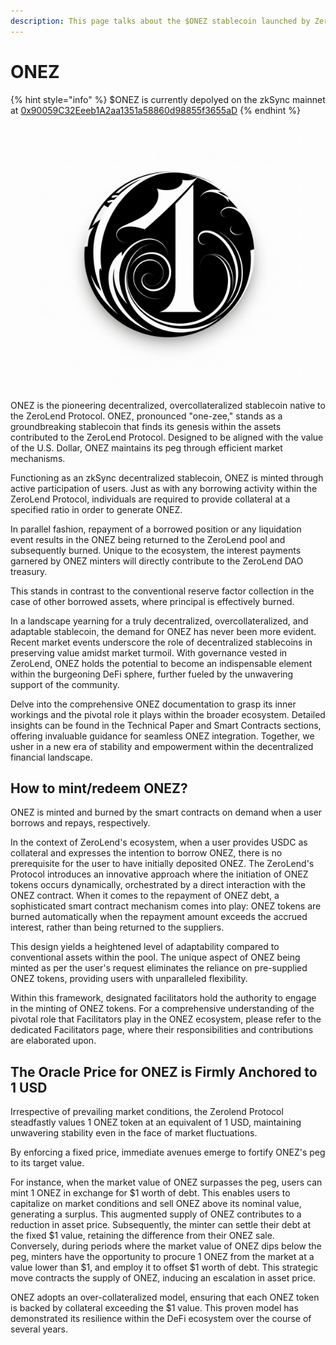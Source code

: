 ```yaml
---
description: This page talks about the $ONEZ stablecoin launched by ZeroLend
---
```


# ONEZ

{% hint style="info" %}
$ONEZ is currently depolyed on the zkSync mainnet at [0x90059C32Eeeb1A2aa1351a58860d98855f3655aD](https://explorer.zksync.io/address/0x90059C32Eeeb1A2aa1351a58860d98855f3655aD)
{% endhint %}

<figure><img src=".gitbook/assets/image (2).png" alt=""><figcaption></figcaption></figure>

ONEZ is the pioneering decentralized, overcollateralized stablecoin native to the ZeroLend Protocol. ONEZ, pronounced "one-zee," stands as a groundbreaking stablecoin that finds its genesis within the assets contributed to the ZeroLend Protocol. Designed to be aligned with the value of the U.S. Dollar, ONEZ maintains its peg through efficient market mechanisms.

Functioning as an zkSync decentralized stablecoin, ONEZ is minted through active participation of users. Just as with any borrowing activity within the ZeroLend Protocol, individuals are required to provide collateral at a specified ratio in order to generate ONEZ.&#x20;

In parallel fashion, repayment of a borrowed position or any liquidation event results in the ONEZ being returned to the ZeroLend pool and subsequently burned. Unique to the ecosystem, the interest payments garnered by ONEZ minters will directly contribute to the ZeroLend DAO treasury.&#x20;

This stands in contrast to the conventional reserve factor collection in the case of other borrowed assets, where principal is effectively burned.

In a landscape yearning for a truly decentralized, overcollateralized, and adaptable stablecoin, the demand for ONEZ has never been more evident. Recent market events underscore the role of decentralized stablecoins in preserving value amidst market turmoil. With governance vested in ZeroLend, ONEZ holds the potential to become an indispensable element within the burgeoning DeFi sphere, further fueled by the unwavering support of the community.

Delve into the comprehensive ONEZ documentation to grasp its inner workings and the pivotal role it plays within the broader ecosystem. Detailed insights can be found in the Technical Paper and Smart Contracts sections, offering invaluable guidance for seamless ONEZ integration. Together, we usher in a new era of stability and empowerment within the decentralized financial landscape.

## How to mint/redeem ONEZ?

ONEZ is minted and burned by the smart contracts on demand when a user borrows and repays, respectively.

In the context of ZeroLend's ecosystem, when a user provides USDC as collateral and expresses the intention to borrow ONEZ, there is no prerequisite for the user to have initially deposited ONEZ. The ZeroLend's Protocol introduces an innovative approach where the initiation of ONEZ tokens occurs dynamically, orchestrated by a direct interaction with the ONEZ contract. When it comes to the repayment of ONEZ debt, a sophisticated smart contract mechanism comes into play: ONEZ tokens are burned automatically when the repayment amount exceeds the accrued interest, rather than being returned to the suppliers.

This design yields a heightened level of adaptability compared to conventional assets within the pool. The unique aspect of ONEZ being minted as per the user's request eliminates the reliance on pre-supplied ONEZ tokens, providing users with unparalleled flexibility.

Within this framework, designated facilitators hold the authority to engage in the minting of ONEZ tokens. For a comprehensive understanding of the pivotal role that Facilitators play in the ONEZ ecosystem, please refer to the dedicated Facilitators page, where their responsibilities and contributions are elaborated upon.

## The Oracle Price for ONEZ is Firmly Anchored to 1 USD

Irrespective of prevailing market conditions, the Zerolend Protocol steadfastly values 1 ONEZ token at an equivalent of 1 USD, maintaining unwavering stability even in the face of market fluctuations.

By enforcing a fixed price, immediate avenues emerge to fortify ONEZ's peg to its target value.

For instance, when the market value of ONEZ surpasses the peg, users can mint 1 ONEZ in exchange for $1 worth of debt. This enables users to capitalize on market conditions and sell ONEZ above its nominal value, generating a surplus. This augmented supply of ONEZ contributes to a reduction in asset price. Subsequently, the minter can settle their debt at the fixed $1 value, retaining the difference from their ONEZ sale. Conversely, during periods where the market value of ONEZ dips below the peg, minters have the opportunity to procure 1 ONEZ from the market at a value lower than $1, and employ it to offset $1 worth of debt. This strategic move contracts the supply of ONEZ, inducing an escalation in asset price.

ONEZ adopts an over-collateralized model, ensuring that each ONEZ token is backed by collateral exceeding the $1 value. This proven model has demonstrated its resilience within the DeFi ecosystem over the course of several years.
